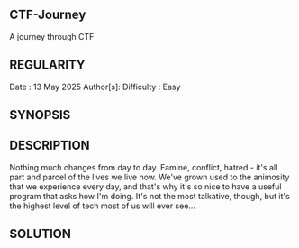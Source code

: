 ## CTF-Journey ##
A journey through CTF 

## REGULARITY ##

Date : 13 May 2025
Author[s]:
Difficulty : Easy

## SYNOPSIS ##


## DESCRIPTION ##
Nothing much changes from day to day. Famine, conflict, hatred - it's all part and parcel of the lives we live now. We've grown used to the animosity that we experience every day, and that's why it's so nice to have a useful program that asks how I'm doing. It's not the most talkative, though, but it's the highest level of tech most of us will ever see...

## SOLUTION ##